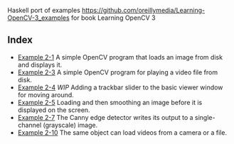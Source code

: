 Haskell port of examples
https://github.com/oreillymedia/Learning-OpenCV-3_examples for book Learning
OpenCV 3


## Index

 * [Example 2-1](src/example_02_01.hs) A simple OpenCV program that loads an image from disk and displays it.
 * [Example 2-3](src/example_02_03.hs) A simple OpenCV program for playing a video file from disk.
 * [Example 2-4](src/example_02_04.hs) *WIP* Adding a trackbar slider to the basic viewer window for moving around.
 * [Example 2-5](src/example_02_05.hs) Loading and then smoothing an image before it is displayed on the screen.
 * [Example 2-7](src/example_02_07.hs) The Canny edge detector writes its output to a single-channel (grayscale) image.
 * [Example 2-10](src/example_02_10.hs) The same object can load videos from a camera or a file.
